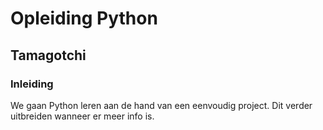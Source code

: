 # Opleiding Python
## Tamagotchi
### Inleiding
We gaan Python leren aan de hand van een eenvoudig project.  Dit verder uitbreiden wanneer er meer info is. 